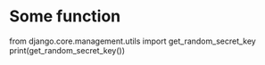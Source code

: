 # Some function

  from django.core.management.utils import get_random_secret_key
  print(get_random_secret_key())
